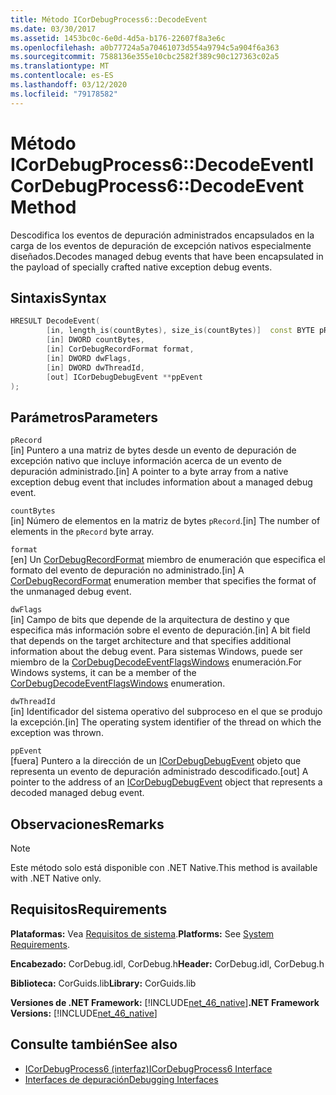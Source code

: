 ```yaml
---
title: Método ICorDebugProcess6::DecodeEvent
ms.date: 03/30/2017
ms.assetid: 1453bc0c-6e0d-4d5a-b176-22607f8a3e6c
ms.openlocfilehash: a0b77724a5a70461073d554a9794c5a904f6a363
ms.sourcegitcommit: 7588136e355e10cbc2582f389c90c127363c02a5
ms.translationtype: MT
ms.contentlocale: es-ES
ms.lasthandoff: 03/12/2020
ms.locfileid: "79178582"
---
```

# <a name="icordebugprocess6decodeevent-method"></a><span data-ttu-id="89743-102">Método ICorDebugProcess6::DecodeEvent</span><span class="sxs-lookup"><span data-stu-id="89743-102">ICorDebugProcess6::DecodeEvent Method</span></span>
<span data-ttu-id="89743-103">Descodifica los eventos de depuración administrados encapsulados en la carga de los eventos de depuración de excepción nativos especialmente diseñados.</span><span class="sxs-lookup"><span data-stu-id="89743-103">Decodes managed debug events that have been encapsulated in the payload of specially crafted native exception debug events.</span></span>  
  
## <a name="syntax"></a><span data-ttu-id="89743-104">Sintaxis</span><span class="sxs-lookup"><span data-stu-id="89743-104">Syntax</span></span>  
  
```cpp  
HRESULT DecodeEvent(  
        [in, length_is(countBytes), size_is(countBytes)]  const BYTE pRecord[],  
        [in] DWORD countBytes,  
        [in] CorDebugRecordFormat format,  
        [in] DWORD dwFlags,
        [in] DWORD dwThreadId,
        [out] ICorDebugDebugEvent **ppEvent  
);  
```  
  
## <a name="parameters"></a><span data-ttu-id="89743-105">Parámetros</span><span class="sxs-lookup"><span data-stu-id="89743-105">Parameters</span></span>  
 `pRecord`  
 <span data-ttu-id="89743-106">[in] Puntero a una matriz de bytes desde un evento de depuración de excepción nativo que incluye información acerca de un evento de depuración administrado.</span><span class="sxs-lookup"><span data-stu-id="89743-106">[in] A pointer to a byte array from a native exception debug event that includes information about a managed debug event.</span></span>  
  
 `countBytes`  
 <span data-ttu-id="89743-107">[in] Número de elementos en la matriz de bytes `pRecord`.</span><span class="sxs-lookup"><span data-stu-id="89743-107">[in] The number of elements in the `pRecord` byte array.</span></span>  
  
 `format`  
 <span data-ttu-id="89743-108">[en] Un [CorDebugRecordFormat](cordebugrecordformat-enumeration.md) miembro de enumeración que especifica el formato del evento de depuración no administrado.</span><span class="sxs-lookup"><span data-stu-id="89743-108">[in] A [CorDebugRecordFormat](cordebugrecordformat-enumeration.md) enumeration member that specifies the format of the unmanaged debug event.</span></span>  
  
 `dwFlags`  
 <span data-ttu-id="89743-109">[in] Campo de bits que depende de la arquitectura de destino y que especifica más información sobre el evento de depuración.</span><span class="sxs-lookup"><span data-stu-id="89743-109">[in] A bit field that depends on the target architecture and that specifies additional information about the debug event.</span></span> <span data-ttu-id="89743-110">Para sistemas Windows, puede ser miembro de la [CorDebugDecodeEventFlagsWindows](cordebugdecodeeventflagswindows-enumeration.md) enumeración.</span><span class="sxs-lookup"><span data-stu-id="89743-110">For Windows systems, it can be a member of the [CorDebugDecodeEventFlagsWindows](cordebugdecodeeventflagswindows-enumeration.md) enumeration.</span></span>  
  
 `dwThreadId`  
 <span data-ttu-id="89743-111">[in] Identificador del sistema operativo del subproceso en el que se produjo la excepción.</span><span class="sxs-lookup"><span data-stu-id="89743-111">[in] The operating system identifier of the thread on which the exception was thrown.</span></span>  
  
 `ppEvent`  
 <span data-ttu-id="89743-112">[fuera] Puntero a la dirección de un [ICorDebugDebugEvent](icordebugdebugevent-interface.md) objeto que representa un evento de depuración administrado descodificado.</span><span class="sxs-lookup"><span data-stu-id="89743-112">[out] A pointer to the address of an [ICorDebugDebugEvent](icordebugdebugevent-interface.md) object that represents a decoded managed debug event.</span></span>  
  
## <a name="remarks"></a><span data-ttu-id="89743-113">Observaciones</span><span class="sxs-lookup"><span data-stu-id="89743-113">Remarks</span></span>  
  
> [!NOTE]
> <span data-ttu-id="89743-114">Este método solo está disponible con .NET Native.</span><span class="sxs-lookup"><span data-stu-id="89743-114">This method is available with .NET Native only.</span></span>  
  
## <a name="requirements"></a><span data-ttu-id="89743-115">Requisitos</span><span class="sxs-lookup"><span data-stu-id="89743-115">Requirements</span></span>  
 <span data-ttu-id="89743-116">**Plataformas:** Vea [Requisitos de sistema](../../../../docs/framework/get-started/system-requirements.md).</span><span class="sxs-lookup"><span data-stu-id="89743-116">**Platforms:** See [System Requirements](../../../../docs/framework/get-started/system-requirements.md).</span></span>  
  
 <span data-ttu-id="89743-117">**Encabezado:** CorDebug.idl, CorDebug.h</span><span class="sxs-lookup"><span data-stu-id="89743-117">**Header:** CorDebug.idl, CorDebug.h</span></span>  
  
 <span data-ttu-id="89743-118">**Biblioteca:** CorGuids.lib</span><span class="sxs-lookup"><span data-stu-id="89743-118">**Library:** CorGuids.lib</span></span>  
  
 <span data-ttu-id="89743-119">**Versiones de .NET Framework:** [!INCLUDE[net_46_native](../../../../includes/net-46-native-md.md)]</span><span class="sxs-lookup"><span data-stu-id="89743-119">**.NET Framework Versions:** [!INCLUDE[net_46_native](../../../../includes/net-46-native-md.md)]</span></span>  
  
## <a name="see-also"></a><span data-ttu-id="89743-120">Consulte también</span><span class="sxs-lookup"><span data-stu-id="89743-120">See also</span></span>

- [<span data-ttu-id="89743-121">ICorDebugProcess6 (interfaz)</span><span class="sxs-lookup"><span data-stu-id="89743-121">ICorDebugProcess6 Interface</span></span>](icordebugprocess6-interface.md)
- [<span data-ttu-id="89743-122">Interfaces de depuración</span><span class="sxs-lookup"><span data-stu-id="89743-122">Debugging Interfaces</span></span>](debugging-interfaces.md)
